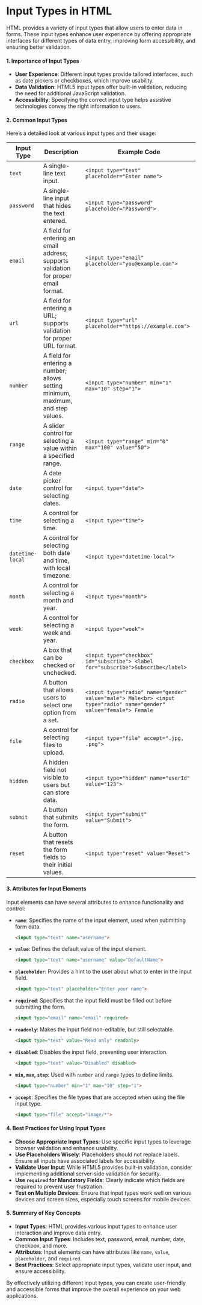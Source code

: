# Input Types in HTML

HTML provides a variety of input types that allow users to enter data in forms. These input types enhance user experience by offering appropriate interfaces for different types of data entry, improving form accessibility, and ensuring better validation.

#### 1. Importance of Input Types

- **User Experience**: Different input types provide tailored interfaces, such as date pickers or checkboxes, which improve usability.
- **Data Validation**: HTML5 input types offer built-in validation, reducing the need for additional JavaScript validation.
- **Accessibility**: Specifying the correct input type helps assistive technologies convey the right information to users.

#### 2. Common Input Types

Here’s a detailed look at various input types and their usage:

| Input Type      | Description                                                                                     | Example Code                                    |
|------------------|-------------------------------------------------------------------------------------------------|------------------------------------------------|
| `text`           | A single-line text input.                                                                       | `<input type="text" placeholder="Enter name">` |
| `password`       | A single-line input that hides the text entered.                                               | `<input type="password" placeholder="Password">` |
| `email`          | A field for entering an email address; supports validation for proper email format.            | `<input type="email" placeholder="you@example.com">` |
| `url`            | A field for entering a URL; supports validation for proper URL format.                         | `<input type="url" placeholder="https://example.com">` |
| `number`         | A field for entering a number; allows setting minimum, maximum, and step values.               | `<input type="number" min="1" max="10" step="1">` |
| `range`          | A slider control for selecting a value within a specified range.                               | `<input type="range" min="0" max="100" value="50">` |
| `date`           | A date picker control for selecting dates.                                                     | `<input type="date">`                          |
| `time`           | A control for selecting a time.                                                                | `<input type="time">`                          |
| `datetime-local` | A control for selecting both date and time, with local timezone.                                | `<input type="datetime-local">`                |
| `month`          | A control for selecting a month and year.                                                      | `<input type="month">`                         |
| `week`           | A control for selecting a week and year.                                                       | `<input type="week">`                          |
| `checkbox`       | A box that can be checked or unchecked.                                                         | `<input type="checkbox" id="subscribe"> <label for="subscribe">Subscribe</label>` |
| `radio`          | A button that allows users to select one option from a set.                                    | `<input type="radio" name="gender" value="male"> Male<br> <input type="radio" name="gender" value="female"> Female` |
| `file`           | A control for selecting files to upload.                                                        | `<input type="file" accept=".jpg, .png">`     |
| `hidden`         | A hidden field not visible to users but can store data.                                        | `<input type="hidden" name="userId" value="123">` |
| `submit`         | A button that submits the form.                                                                  | `<input type="submit" value="Submit">`        |
| `reset`          | A button that resets the form fields to their initial values.                                   | `<input type="reset" value="Reset">`          |

#### 3. Attributes for Input Elements

Input elements can have several attributes to enhance functionality and control:

- **`name`**: Specifies the name of the input element, used when submitting form data.
  
  ```html
  <input type="text" name="username">
  ```

- **`value`**: Defines the default value of the input element.

  ```html
  <input type="text" name="username" value="DefaultName">
  ```

- **`placeholder`**: Provides a hint to the user about what to enter in the input field.

  ```html
  <input type="text" placeholder="Enter your name">
  ```

- **`required`**: Specifies that the input field must be filled out before submitting the form.

  ```html
  <input type="email" name="email" required>
  ```

- **`readonly`**: Makes the input field non-editable, but still selectable.

  ```html
  <input type="text" value="Read only" readonly>
  ```

- **`disabled`**: Disables the input field, preventing user interaction.

  ```html
  <input type="text" value="Disabled" disabled>
  ```

- **`min`, `max`, `step`**: Used with `number` and `range` types to define limits.

  ```html
  <input type="number" min="1" max="10" step="1">
  ```

- **`accept`**: Specifies the file types that are accepted when using the file input type.

  ```html
  <input type="file" accept="image/*">
  ```

#### 4. Best Practices for Using Input Types

- **Choose Appropriate Input Types**: Use specific input types to leverage browser validation and enhance usability.
- **Use Placeholders Wisely**: Placeholders should not replace labels. Ensure all inputs have associated labels for accessibility.
- **Validate User Input**: While HTML5 provides built-in validation, consider implementing additional server-side validation for security.
- **Use `required` for Mandatory Fields**: Clearly indicate which fields are required to prevent user frustration.
- **Test on Multiple Devices**: Ensure that input types work well on various devices and screen sizes, especially touch screens for mobile devices.

#### 5. Summary of Key Concepts

- **Input Types**: HTML provides various input types to enhance user interaction and improve data entry.
- **Common Input Types**: Includes text, password, email, number, date, checkbox, and more.
- **Attributes**: Input elements can have attributes like `name`, `value`, `placeholder`, and `required`.
- **Best Practices**: Select appropriate input types, validate user input, and ensure accessibility.

By effectively utilizing different input types, you can create user-friendly and accessible forms that improve the overall experience on your web applications.